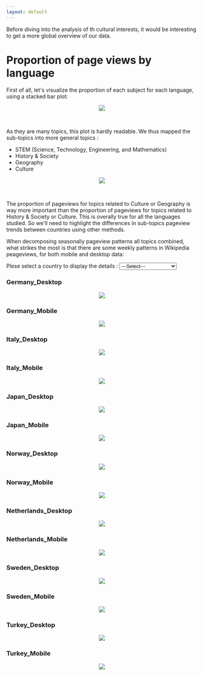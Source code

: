 ```yaml
---
layout: default
---
```



Before diving into the analysis of th cultural interests, it would be interesting to get a more global overview of our data. 

# Proportion of page views by language

First of all, let's visualize the proportion of each subject for each language, using a stacked bar plot:

<p align='center'>
<img src="images/proportions.png" />
</p>

 <br>

As they are many topics, this plot is hardly readable. We thus mapped the sub-topics into more general topics : 
- STEM (Science, Technology, Engineering, and Mathematics)
- History & Society
- Geography
- Culture

<p align='center'>
<img src="images/proportions.png" />
</p>

 <br>

 The proportion of pageviews for topics related to Culture or Geography is way more important than the proportion of pageviews for topics related to History & Society or Culture. This is overally true for all the languages studied. So we'll need to highlight the differences in sub-topics pageview trends between countries using other methods.

When decomposing seasonally pageview patterns all topics combined, what strikes the most is that there are some weekly patterns in Wikipedia peageviews, for both mobile and desktop data:

<html>
Plese select a country to display the details :
<label for="seasonality_select_country"></label>
<select id="seasonality_selection_country" name="seasonality_country">
    <option value = "select country" selected="selected_country"> ---Select--- </option>
    <option value = "Catalonia (Desktop)">Catalonia_Desktop</option>
    <option value = "Catalonia (Mobile)">Catalonia_Mobile</option>
    <option value = "Denmark (Desktop)">Denmark_Desktop</option>
    <option value = "Denmark (Mobile)">Denmark_Mobile</option>
    <option value = "Finland (Desktop)">Finland_Desktop</option>
    <option value = "Finland (Mobile)">Finland_Mobile</option>
    <option value = "Germany (Desktop)">Germany_Desktop</option>
    <option value = "Germany (Mobile)">Germany_Mobile</option>
    <option value = "Italy (Desktop)">Italy_Desktop</option>
    <option value = "Italy (Mobile)">Italy_Mobile</option>
    <option value = "Japan (Desktop)">Japan_Desktop</option>
    <option value = "Japan (Mobile)">Japan_Mobile</option>
    <option value = "Norway (Desktop)">Norway_Desktop</option>
    <option value = "Norway (Mobile)">Norway_Mobile</option>
    <option value = "Netherlands (Desktop)">Netherlands_Desktop</option>
    <option value = "Netherlands (Mobile)">Netherlands_Mobile</option>
    <option value = "Sweden (Desktop)">Sweden_Desktop</option>
    <option value = "Sweden (Mobile)">Sweden_Mobile</option>
    <option value = "Turkey (Desktop)">Turkey_Desktop</option>
    <option value = "Turkey (Mobile)">Turkey_Mobile</option>
</select>

<section id = "show_Catalonia_d" style="display: none;">
<p>
<h3><b>Catalonia_Desktop</b></h3>
<br>
<br>
<p align='center'>
<img src="images/seasonal/seasonal_dec_ca.png" />
</p>
</p>
</section>

<section id = "show_Catalonia_m" style="display: none;">
<p>
<h3><b>Catalonia_Mobile</b></h3>
<br>
<br>
<p align='center'>
<img src="images/seasonal/seasonal_dec_ca.m.png" />
</p>
</p>
</section>

<section id = "show_Denmark_d" style="display: none;">
<p>
<h3><b>Denmark_Desktop</b></h3>
<br>
<br>
<p align='center'>
<img src="images/seasonal/seasonal_dec_da.png" />
</p>
</p>
</section>

<section id = "show_Denmark_m" style="display: none;">
<p>
<h3><b>Denmark_Mobile</b></h3>
<br>
<br>
<p align='center'>
<img src="images/seasonal/seasonal_dec_da.m.png" />
</p>
</p>
</section>

<section id = "show_Finland_d" style="display: none;">
<p>
<h3><b>Finland_Desktop</b></h3>
<br>
<br>
<p align='center'>
<img src="images/seasonal/seasonal_dec_fi.png" />
</p>
</p>
</section>

<section id = "show_Finland_m" style="display: none;">
<p>
<h3><b>Finland_Mobile</b></h3>
<br>
<br>
<p align='center'>
<img src="images/seasonal/seasonal_dec_fi.m.png" />
</p>
</p>
</section>

<!-- Sections for Germany -->
<section id="show_Germany_d" class="country-section">
    <h3><b>Germany_Desktop</b></h3>
    <p align='center'>
        <img src="images/seasonal/seasonal_dec_de.png" />
    </p>
</section>

<section id="show_Germany_m" class="country-section">
    <h3><b>Germany_Mobile</b></h3>
    <p align='center'>
        <img src="images/seasonal/seasonal_dec_de.m.png" />
    </p>
</section>

<!-- Sections for Italy -->
<section id="show_Italy_d" class="country-section">
    <h3><b>Italy_Desktop</b></h3>
    <p align='center'>
        <img src="images/seasonal/seasonal_dec_it.png" />
    </p>
</section>

<section id="show_Italy_m" class="country-section">
    <h3><b>Italy_Mobile</b></h3>
    <p align='center'>
        <img src="images/seasonal/seasonal_dec_it.m.png" />
    </p>
</section>

<!-- Sections for Japan -->
<section id="show_Japan_d" class="country-section">
    <h3><b>Japan_Desktop</b></h3>
    <p align='center'>
        <img src="images/seasonal/seasonal_dec_jp.png" />
    </p>
</section>

<section id="show_Japan_m" class="country-section">
    <h3><b>Japan_Mobile</b></h3>
    <p align='center'>
        <img src="images/seasonal/seasonal_dec_jp.m.png" />
    </p>
</section>

<!-- Sections for Norway -->
<section id="show_Norway_d" class="country-section">
    <h3><b>Norway_Desktop</b></h3>
    <p align='center'>
        <img src="images/seasonal/seasonal_dec_no.png" />
    </p>
</section>

<section id="show_Norway_m" class="country-section">
    <h3><b>Norway_Mobile</b></h3>
    <p align='center'>
        <img src="images/seasonal/seasonal_dec_no.m.png" />
    </p>
</section>

<!-- Sections for Netherlands -->
<section id="show_Netherlands_d" class="country-section">
    <h3><b>Netherlands_Desktop</b></h3>
    <p align='center'>
        <img src="images/seasonal/seasonal_dec_nl.png" />
    </p>
</section>

<section id="show_Netherlands_m" class="country-section">
    <h3><b>Netherlands_Mobile</b></h3>
    <p align='center'>
        <img src="images/seasonal/seasonal_dec_nl.m.png" />
    </p>
</section>

<!-- Sections for Sweden -->
<section id="show_Sweden_d" class="country-section">
    <h3><b>Sweden_Desktop</b></h3>
    <p align='center'>
        <img src="images/seasonal/seasonal_dec_se.png" />
    </p>
</section>

<section id="show_Sweden_m" class="country-section">
    <h3><b>Sweden_Mobile</b></h3>
    <p align='center'>
        <img src="images/seasonal/seasonal_dec_se.m.png" />
    </p>
</section>

<!-- Sections for Turkey -->
<section id="show_Turkey_d" class="country-section">
    <h3><b>Turkey_Desktop</b></h3>
    <p align='center'>
        <img src="images/seasonal/seasonal_dec_tr.png" />
    </p>
</section>

<section id="show_Turkey_m" class="country-section">
    <h3><b>Turkey_Mobile</b></h3>
    <p align='center'>
        <img src="images/seasonal/seasonal_dec_tr.m.png" />
    </p>
</section>

<br>
<br>

